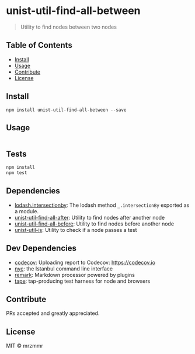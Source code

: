 # unist-util-find-all-between

> Utility to find nodes between two nodes

## Table of Contents

- [Install](#install)
- [Usage](#usage)
- [Contribute](#contribute)
- [License](#license)

## Install

```
npm install unist-util-find-all-between --save
```

## Usage

```
```

## Tests

```sh
npm install
npm test
```

## Dependencies

- [lodash.intersectionby](https://github.com/lodash/lodash): The lodash method `_.intersectionBy` exported as a module.
- [unist-util-find-all-after](https://github.com/wooorm/unist-util-find-all-after): Utility to find nodes after another node
- [unist-util-find-all-before](https://github.com/wooorm/unist-util-find-all-before): Utility to find nodes before another node
- [unist-util-is](https://github.com/wooorm/unist-util-is): Utility to check if a node passes a test

## Dev Dependencies

- [codecov](https://github.com/codecov/codecov-node): Uploading report to Codecov: https://codecov.io
- [nyc](https://github.com/istanbuljs/nyc): the Istanbul command line interface
- [remark](https://github.com/wooorm/remark/tree/master/packages): Markdown processor powered by plugins
- [tape](https://github.com/substack/tape): tap-producing test harness for node and browsers

## Contribute

PRs accepted and greatly appreciated.

## License

MIT © mrzmmr
